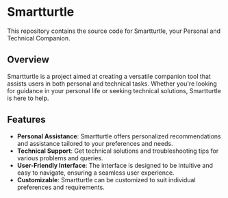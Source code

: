 # Smartturtle

This repository contains the source code for Smartturtle, your Personal and Technical Companion.

## Overview

Smartturtle is a project aimed at creating a versatile companion tool that assists users in both personal and technical tasks. Whether you're looking for guidance in your personal life or seeking technical solutions, Smartturtle is here to help.

## Features

- **Personal Assistance**: Smartturtle offers personalized recommendations and assistance tailored to your preferences and needs.
- **Technical Support**: Get technical solutions and troubleshooting tips for various problems and queries.
- **User-Friendly Interface**: The interface is designed to be intuitive and easy to navigate, ensuring a seamless user experience.
- **Customizable**: Smartturtle can be customized to suit individual preferences and requirements.

